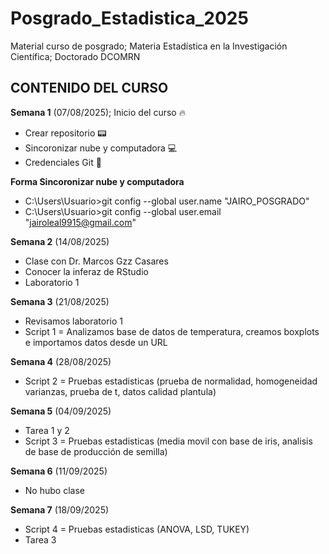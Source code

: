 # Posgrado_Estadistica_2025
Material curso de posgrado; Materia Estadística en la Investigación Científica; Doctorado DCOMRN

## CONTENIDO DEL CURSO 

**Semana 1** (07/08/2025); Inicio del curso :fire:

+ Crear repositorio :pager:
+ Sincoronizar nube y computadora :computer:
+ Credenciales Git :key:

**Forma Sincoronizar nube y computadora**

+ C:\Users\Usuario>git config --global user.name "JAIRO_POSGRADO"
+ C:\Users\Usuario>git config --global user.email "jairoleal9915@gmail.com"

**Semana 2** (14/08/2025) 

+ Clase con Dr. Marcos Gzz Casares
+ Conocer la inferaz de RStudio
+ Laboratorio 1

**Semana 3** (21/08/2025)

+ Revisamos laboratorio 1
+ Script 1 = Analizamos base de datos de temperatura, creamos boxplots e importamos datos desde un URL

**Semana 4** (28/08/2025)

+ Script 2 = Pruebas estadisticas (prueba de normalidad, homogeneidad varianzas, prueba de t, datos calidad plantula)

**Semana 5** (04/09/2025)

+ Tarea 1 y 2
+ Script 3 = Pruebas estadisticas (media movil con base de iris, analisis de base de producción de semilla)

**Semana 6** (11/09/2025)

+ No hubo clase

**Semana 7** (18/09/2025)

+ Script 4 = Pruebas estadisticas (ANOVA, LSD, TUKEY)
+ Tarea 3
